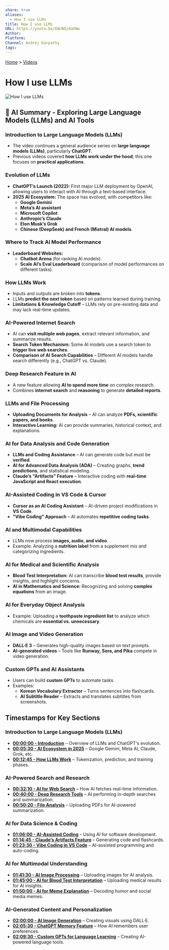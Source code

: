 ```yaml
---
share: true
aliases:
  - How I use LLMs
title: How I use LLMs
URL: https://youtu.be/EWvNQjAaOHw
Author: 
Platform: 
Channel: Andrej Karpathy
tags: 
---
```

[Home](../index.md) > [Videos](./index.md)  
# How I use LLMs  
  
![How I use LLMs](https://youtu.be/EWvNQjAaOHw)  
  
## 🤖 AI Summary - Exploring Large Language Models (LLMs) and AI Tools  
### **Introduction to Large Language Models (LLMs)**  
- The video continues a general audience series on **large language models (LLMs)**, particularly **ChatGPT**.  
- Previous videos covered **how LLMs work under the hood**; this one focuses on **practical applications**.  
  
### **Evolution of LLMs**  
- **ChatGPT’s Launch (2022):** First major LLM deployment by OpenAI, allowing users to interact with AI through a text-based interface.  
- **2025 AI Ecosystem:** The space has evolved, with competitors like:  
  - **Google Gemini**  
  - **Meta’s AI assistant**  
  - **Microsoft Copilot**  
  - **Anthropic’s Claude**  
  - **Elon Musk’s Grok**  
  - **Chinese (DeepSeek) and French (Mistral) AI models**.  
  
### **Where to Track AI Model Performance**  
- **Leaderboard Websites:**    
  - **Chatbot Arena** (for ranking AI models).    
  - **Scale AI’s Eval Leaderboard** (comparison of model performances on different tasks).    
  
### **How LLMs Work**  
- Inputs and outputs are broken into **tokens**.  
- LLMs **predict the next token** based on patterns learned during training.  
- **Limitations & Knowledge Cutoff** – LLMs rely on pre-existing data and may lack real-time updates.  
### **AI-Powered Internet Search**  
- AI can **visit multiple web pages**, extract relevant information, and summarize results.  
- **Search Token Mechanism:** Some AI models use a search token to **trigger live web searches**.  
- **Comparison of AI Search Capabilities** – Different AI models handle search differently (e.g., ChatGPT vs. Claude).  
  
### **Deep Research Feature in AI**  
- A new feature allowing **AI to spend more time** on complex research.  
- Combines **internet search** and **reasoning** to generate **detailed reports**.  
  
### **LLMs and File Processing**  
- **Uploading Documents for Analysis** – AI can analyze **PDFs, scientific papers, and books**.  
- **Interactive Learning:** AI can provide summaries, historical context, and explanations.  
  
### **AI for Data Analysis and Code Generation**  
- **LLMs and Coding Assistance** – AI can generate code but must be **verified**.  
- **AI for Advanced Data Analysis (ADA)** – Creating graphs, **trend predictions**, and statistical modeling.  
- **Claude’s "Artifacts" Feature** – Interactive coding with **real-time JavaScript and React execution**.  
  
### **AI-Assisted Coding in VS Code & Cursor**  
- **Cursor as an AI Coding Assistant** – AI-driven project modifications in **VS Code**.  
- **"Vibe Coding" Approach** – AI automates **repetitive coding tasks**.  
  
### **AI and Multimodal Capabilities**  
- LLMs now process **images, audio, and video**.  
- Example: Analyzing a **nutrition label** from a supplement mix and categorizing ingredients.  
  
### **AI for Medical and Scientific Analysis**  
- **Blood Test Interpretation:** AI can transcribe **blood test results**, provide insights, and highlight concerns.  
- **AI in Mathematics and Science:** Recognizing and solving **complex equations** from an image.  
  
### **AI for Everyday Object Analysis**  
- Example: Uploading a **toothpaste ingredient list** to analyze which chemicals are **essential vs. unnecessary**.  
  
### **AI Image and Video Generation**  
- **DALL·E 3** – Generates high-quality images based on text prompts.  
- **AI-generated videos** – Tools like **Runway, Sora, and Pika** compete in video generation.  
  
### **Custom GPTs and AI Assistants**  
- Users can build **custom GPTs** to automate tasks.  
- Examples:  
  - **Korean Vocabulary Extractor** – Turns sentences into flashcards.  
  - **AI Subtitle Reader** – Extracts and translates subtitles from screenshots.  
  
## **Timestamps for Key Sections**  
### **Introduction to Large Language Models (LLMs)**  
- **[00:00:00 - Introduction](https://youtu.be/EWvNQjAaOHw&t=0)** – Overview of LLMs and ChatGPT's evolution.    
- **[00:05:30 - AI Ecosystem in 2025](https://youtu.be/EWvNQjAaOHw&t=330)** – Google Gemini, Meta AI, Claude, Grok, etc.    
- **[00:12:45 - How LLMs Work](https://youtu.be/EWvNQjAaOHw&t=765)** – Tokenization, prediction, and training phases.    
  
### **AI-Powered Search and Research**    
- **[00:32:10 - AI for Web Search](https://youtu.be/EWvNQjAaOHw&t=1930)** – How AI fetches real-time information.    
- **[00:40:00 - Deep Research Tools](https://youtu.be/EWvNQjAaOHw&t=2400)** – AI performing in-depth searches and summarization.    
- **[00:50:20 - File Analysis](https://youtu.be/EWvNQjAaOHw&t=3020)** – Uploading PDFs for AI-powered summarization.    
  
### **AI for Data Science & Coding**    
- **[01:06:00 - AI-Assisted Coding](https://youtu.be/EWvNQjAaOHw&t=3960)** – Using AI for software development.    
- **[01:14:45 - Claude’s Artifacts Feature](https://youtu.be/EWvNQjAaOHw&t=4485)** – Generating code and flashcards.    
- **[01:23:30 - Vibe Coding in VS Code](https://youtu.be/EWvNQjAaOHw&t=5010)** – AI-assisted programming and auto-coding.    
  
### **AI for Multimodal Understanding**    
- **[01:41:30 - AI Image Processing](https://youtu.be/EWvNQjAaOHw&t=6090)** – Uploading images for AI analysis.    
- **[01:45:00 - AI for Blood Test Interpretation](https://youtu.be/EWvNQjAaOHw&t=6300)** – Uploading medical results for AI insights.    
- **[01:50:00 - AI for Meme Explanation](https://youtu.be/EWvNQjAaOHw&t=6600)** – Decoding humor and social media memes.    
  
### **AI-Generated Content and Personalization**    
- **[02:00:00 - AI Image Generation](https://youtu.be/EWvNQjAaOHw&t=7200)** – Creating visuals using DALL·E.    
- **[02:05:30 - ChatGPT Memory Feature](https://youtu.be/EWvNQjAaOHw&t=7530)** – How AI remembers user preferences.    
- **[02:09:30 - Custom GPTs for Language Learning](https://youtu.be/EWvNQjAaOHw&t=7770)** – Creating AI-powered language tools.    
